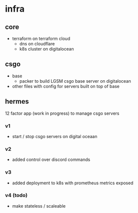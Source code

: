 # infra

## core

* terraform on terraform cloud
    * dns on cloudflare
    * k8s cluster on digitalocean

## csgo

* base
    * packer to build LGSM csgo base server on digitalocean
* other files with config for servers built on top of base

## hermes

12 factor app (work in progress) to manage csgo servers

### v1
* start / stop csgo servers on digital oceaan

### v2
* added control over discord commands

### v3
* added deployment to k8s with prometheus metrics exposed

### v4 (todo)
* make stateless / scaleable
